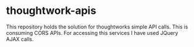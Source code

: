# thoughtwork-apis
This repository holds the solution for thoughtworks simple API calls.
This is consuming CORS APIs.
For accessing this services I have used JQuery AJAX calls.
